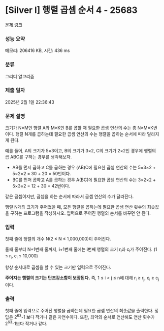# [Silver I] 행렬 곱셈 순서 4 - 25683 

[문제 링크](https://www.acmicpc.net/problem/25683) 

### 성능 요약

메모리: 206416 KB, 시간: 436 ms

### 분류

그리디 알고리즘

### 제출 일자

2025년 2월 1일 22:36:43

### 문제 설명

<p>크기가 N×M인 행렬 A와 M×K인 B를 곱할 때 필요한 곱셈 연산의 수는 총 N×M×K번이다. 행렬 N개를 곱하는데 필요한 곱셈 연산의 수는 행렬을 곱하는 순서에 따라 달라지게 된다.</p>

<p>예를 들어, A의 크기가 5×3이고, B의 크기가 3×2, C의 크기가 2×2인 경우에 행렬의 곱 ABC를 구하는 경우를 생각해보자.</p>

<ul>
	<li>AB를 먼저 곱하고 C를 곱하는 경우 (AB)C에 필요한 곱셈 연산의 수는 5×3×2 + 5×2×2 = 30 + 20 = 50번이다.</li>
	<li>BC를 먼저 곱하고 A를 곱하는 경우 A(BC)에 필요한 곱셈 연산의 수는 3×2×2 + 5×3×2 = 12 + 30 = 42번이다.</li>
</ul>

<p>같은 곱셈이지만, 곱셈을 하는 순서에 따라서 곱셈 연산의 수가 달라진다.</p>

<p>행렬 N개의 크기가 주어졌을 때, 모든 행렬을 곱하는데 필요한 곱셈 연산 횟수의 최솟값을 구하는 프로그램을 작성하시오. 입력으로 주어진 행렬의 순서를 바꾸면 안 된다.</p>

### 입력 

 <p>첫째 줄에 행렬의 개수 N(2 ≤ N ≤ 1,000,000)이 주어진다.</p>

<p>둘째 줄부터 N+1번째 줄까지, i+1번째 줄에는 i번째 행렬의 크기 r<sub>i</sub>과 c<sub>i</sub>가 주어진다. (1 ≤ r<sub>i</sub>, c<sub>i</sub> ≤ 10,000)</p>

<p>항상 순서대로 곱셈을 할 수 있는 크기만 입력으로 주어진다.</p>

<p><strong>주어지는 행렬의 크기는 단조감소함이 보장된다.</strong> 즉, 1 ≤ i < j ≤ n에 대해 r<sub>i</sub> ≥ r<sub>j</sub>, c<sub>i</sub> ≥ c<sub>j</sub>이다.  </p>

### 출력 

 <p>첫째 줄에 입력으로 주어진 행렬을 곱하는데 필요한 곱셈 연산의 최솟값을 출력한다. 정답은 2<sup>63</sup>-1 보다 작거나 같은 자연수이다. 또한, 최악의 순서로 연산해도 연산 횟수가 2<sup>63</sup>-1보다 작거나 같다.</p>

